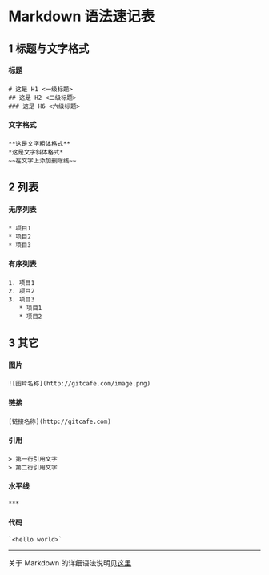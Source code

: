 # Markdown 语法速记表

## 1 标题与文字格式

#### 标题

    # 这是 H1 <一级标题>
    ## 这是 H2 <二级标题>
    ### 这是 H6 <六级标题>

#### 文字格式

    **这是文字粗体格式**
    *这是文字斜体格式*
    ~~在文字上添加删除线~~

## 2 列表

#### 无序列表

    * 项目1
    * 项目2
    * 项目3

#### 有序列表

    1. 项目1
    2. 项目2
    3. 项目3
       * 项目1
       * 项目2

## 3 其它

#### 图片

    ![图片名称](http://gitcafe.com/image.png)

#### 链接

    [链接名称](http://gitcafe.com)

#### 引用

    > 第一行引用文字
    > 第二行引用文字

#### 水平线

    ***

#### 代码

    `<hello world>`

***

关于 Markdown 的详细语法说明见[这里](http://gitcafe.com/riku/Markdown-Syntax-CN/blob/master/syntax.md#code)